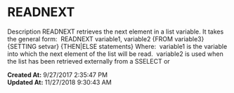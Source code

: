 # READNEXT

Description READNEXT retrieves the next element in a list variable. It takes the general form:  READNEXT variable1, variable2 {FROM variable3} {SETTING setvar} {THEN|ELSE statements} Where:  variable1 is the variable into which the next element of the list will be read.  variable2 is used when the list has been retrieved externally from a SSELECT or  

**Created At:** 9/27/2017 2:35:47 PM  
**Updated At:** 11/27/2018 9:30:43 AM  

